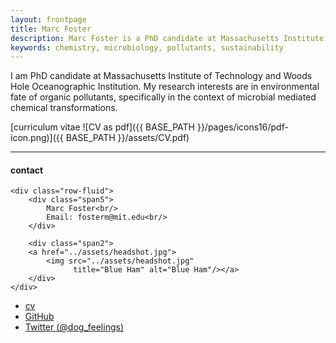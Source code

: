 ```yaml
---
layout: frontpage
title: Marc Foster
description: Marc Foster is a PhD candidate at Massachusetts Institute of Technology and Woods Hole Oceanographic Institution studying Environmental Chemistry. 
keywords: chemistry, microbiology, pollutants, sustainability
---
```


I am PhD candidate at Massachusetts Institute of Technology and Woods Hole Oceanographic Institution. My research interests are in environmental fate of organic pollutants, specifically in the context of microbial mediated chemical transformations.

[curriculum vitae ![CV as pdf]({{ BASE_PATH }}/pages/icons16/pdf-icon.png)]({{ BASE_PATH }}/assets/CV.pdf)<br/>


---


<div class="container">
<h4><a name="contact"></a>contact</h4>

    <div class="row-fluid">
        <div class="span5">
            Marc Foster<br/>
            Email: fosterm@mit.edu<br/>
        </div>

        <div class="span2">
        <a href="../assets/headshot.jpg">
            <img src="../assets/headshot.jpg"
                  title="Blue Ham" alt="Blue Ham"/></a>
        </div>
    </div>
</div>

<div class="navbar">
  <div class="navbar-inner">
      <ul class="nav">
          <li><a href="{{ BASE_PATH }}/assets/CV.pdf">cv</a></li>
          <li><a href="https://marcjofoster.github.io/marcjofoster/">GitHub</a></li>
          <li><a href="https://twitter.com/dog_feelings">Twitter (@dog_feelings)</a></li>
      </ul>
  </div>
</div>